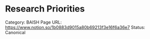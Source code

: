 # Research Priorities

Category: BAISH
Page URL: https://www.notion.so/1b0883d9015a80b69213f3e16f6a36e7
Status: Canonical